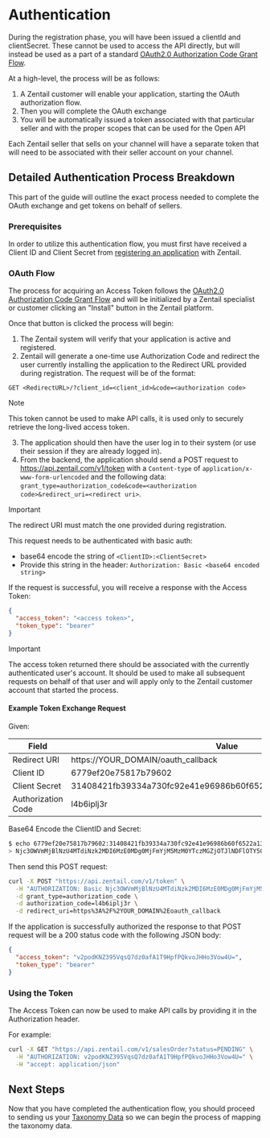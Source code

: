 # Authentication

During the registration phase, you will have been issued a clientId and clientSecret.
These cannot be used to access the API directly,
but will instead be used as a part of a standard
[OAuth2.0 Authorization Code Grant Flow](https://datatracker.ietf.org/doc/html/rfc6749#section-4.1).

At a high-level, the process will be as follows:

1. A Zentail customer will enable your application, starting the OAuth authorization flow.
1. Then you will complete the OAuth exchange
1. You will be automatically issued a token associated with that particular seller and with the proper scopes that can be used for the Open API

Each Zentail seller that sells on your channel will have a separate token that will need to be associated with their seller account on your channel.

## Detailed Authentication Process Breakdown

This part of the guide will outline the exact process needed to complete the OAuth exchange
and get tokens on behalf of sellers.

### Prerequisites

In order to utilize this authentication flow,
you must first have received a Client ID and Client Secret
from [registering an application](./application-registration.md) with Zentail.

### OAuth Flow

The process for acquiring an Access Token follows the
[OAuth2.0 Authorization Code Grant Flow](https://datatracker.ietf.org/doc/html/rfc6749#section-4.1)
and will be initialized by a Zentail specialist or customer
clicking an "Install" button in the Zentail platform.

Once that button is clicked the process will begin:

1. The Zentail system will verify that your application is active and registered.
2. Zentail will generate a one-time use Authorization Code 
and redirect the user currently installing the application 
to the Redirect URL provided during registration.
The request will be of the format:
```
GET <RedirectURL>/?client_id=<client_id>&code=<authorization code>
```

> [!NOTE]
> This token cannot be used to make API calls, it is used only to securely retrieve the long-lived access token.

3. The application should then have the user log in to their system
(or use their session if they are already logged in).
4. From the backend, the application should send a POST request to https://api.zentail.com/v1/token
with a `Content-type` of `application/x-www-form-urlencoded` and the following data: `grant_type=authorization_code&code=<authorization code>&redirect_uri=<redirect uri>`.

> [!IMPORTANT]
> The redirect URI must match the one provided during registration.

This request needs to be authenticated with basic auth:

* base64 encode the string of `<ClientID>:<ClientSecret>`
* Provide this string in the header: `Authorization: Basic <base64 encoded string>`

If the request is successful, you will receive a response with the Access Token:

```json
{
  "access_token": "<access token>",
  "token_type": "bearer"
}
```

> [!IMPORTANT]
> The access token returned there should be associated with
> the currently authenticated user's account.
> It should be used to make all subsequent requests 
> on behalf of that user and will apply 
> only to the Zentail customer account that started the process.


#### Example Token Exchange Request

Given:

| Field | Value |
|----|----|
| Redirect URI | https://YOUR_DOMAIN/oauth_callback |
| Client ID | 6779ef20e75817b79602 |
| Client Secret | 31408421fb39334a730fc92e41e96986b60f6522a13f631ec93afa6f6c4e0cb3 |
| Authorization Code | l4b6iplj3r |

Base64 Encode the ClientID and Secret:

```bash
$ echo 6779ef20e75817b79602:31408421fb39334a730fc92e41e96986b60f6522a13f631ec93afa6f6c4e0cb3 | base64 -w0
> Njc3OWVmMjBlNzU4MTdiNzk2MDI6MzE0MDg0MjFmYjM5MzM0YTczMGZjOTJlNDFlOTY5ODZiNjBmNjUyMmExM2Y2MzFlYzkzYWZhNmY2YzRlMGNiMwo=
```

Then send this POST request:

```bash
curl -X POST "https://api.zentail.com/v1/token" \
  -H "AUTHORIZATION: Basic Njc3OWVmMjBlNzU4MTdiNzk2MDI6MzE0MDg0MjFmYjM5MzM0YTczMGZjOTJlNDFlOTY5ODZiNjBmNjUyMmExM2Y2MzFlYzkzYWZhNmY2YzRlMGNiMwo=" \
  -d grant_type=authorization_code \
  -d authorization_code=l4b6iplj3r \
  -d redirect_uri=https%3A%2F%2YOUR_DOMAIN%2Eoauth_callback
```

If the application is successfully authorized
the response to that POST request will be a 200 status code with the following JSON body:

```json
{
  "access_token": "v2podKNZ395VqsQ7dz0afA1T9HpfPQkvoJHHo3Vow4U=",
  "token_type": "bearer"
}
```

### Using the Token

The Access Token can now be used to make API calls by providing it in the Authorization header.

For example:

```bash
curl -X GET "https://api.zentail.com/v1/salesOrder?status=PENDING" \
  -H "AUTHORIZATION: v2podKNZ395VqsQ7dz0afA1T9HpfPQkvoJHHo3Vow4U=" \
  -H "accept: application/json"
```

## Next Steps

Now that you have completed the authentication flow,
you should proceed to sending us your 
[Taxonomy Data](./taxonomy-ingestion.md)
so we can begin the process of mapping the taxonomy data.

